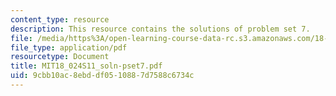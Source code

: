 ```yaml
---
content_type: resource
description: This resource contains the solutions of problem set 7.
file: /media/https%3A/open-learning-course-data-rc.s3.amazonaws.com/18-024-multivariable-calculus-with-theory-spring-2011/9cbb10ac8ebddf0510887d7588c6734c_MIT18_024S11_soln-pset7.pdf
file_type: application/pdf
resourcetype: Document
title: MIT18_024S11_soln-pset7.pdf
uid: 9cbb10ac-8ebd-df05-1088-7d7588c6734c
---
```

